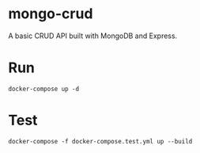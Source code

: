 # mongo-crud

A basic CRUD API built with MongoDB and Express.

# Run

`docker-compose up -d`

# Test

`docker-compose -f docker-compose.test.yml up --build`